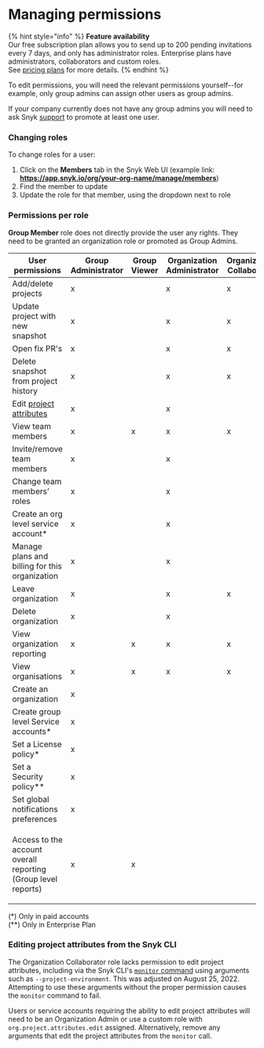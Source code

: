 # Managing permissions

{% hint style="info" %}
**Feature availability**\
Our free subscription plan allows you to send up to 200 pending invitations every 7 days, and only has administrator roles. Enterprise plans have administrators, collaborators and custom roles.\
See [pricing plans](https://snyk.io/plans/) for more details.
{% endhint %}

To edit permissions, you will need the relevant permissions yourself--for example, only group admins can assign other users as group admins.

If your company currently does not have any group admins you will need to ask Snyk [support](https://support.snyk.io/hc/en-us/requests/new) to promote at least one user.

### Changing roles

To change roles for a user:

1. Click on the **Members** tab in the Snyk Web UI (example link: **https://app.snyk.io/org/your-org-name/manage/members**)
2. Find the member to update
3. Update the role for that member, using the dropdown next to role

### Permissions per role

**Group Member** role does not directly provide the user any rights. They need to be granted an organization role or promoted as Group Admins.

| User permissions                                                                                    | Group Administrator | Group Viewer | Organization Administrator | Organization Collaborator |
| --------------------------------------------------------------------------------------------------- | ------------------- | ------------ | -------------------------- | ------------------------- |
| Add/delete projects                                                                                 | x                   |              | x                          | x                         |
| Update project with new snapshot                                                                    | x                   |              | x                          | x                         |
| Open fix PR's                                                                                       | x                   |              | x                          | x                         |
| Delete snapshot from project history                                                                | x                   |              | x                          | x                         |
| Edit [project attributes](../../../snyk-web-ui/introduction-to-snyk-projects/project-attributes.md) | x                   |              | x                          |                           |
| View team members                                                                                   | x                   | x            | x                          | x                         |
| Invite/remove team members                                                                          | x                   |              | x                          |                           |
| Change team members’ roles                                                                          | x                   |              | x                          |                           |
| Create an org level service account\*                                                               | x                   |              | x                          |                           |
| Manage plans and billing for this organization                                                      | x                   |              | x                          |                           |
| Leave organization                                                                                  | x                   |              | x                          | x                         |
| Delete organization                                                                                 | x                   |              | x                          |                           |
| View organization reporting                                                                         | x                   | x            | x                          | x                         |
| View organisations                                                                                  | x                   | x            | x                          | x                         |
| Create an organization                                                                              | x                   |              |                            |                           |
| Create group level Service accounts\*                                                               | x                   |              |                            |                           |
| Set a License policy\*                                                                              | x                   |              |                            |                           |
| Set a Security policy\*\*                                                                           | x                   |              |                            |                           |
| Set global notifications preferences                                                                | x                   |              |                            |                           |
| <p>Access to the account overall reporting<br>(Group level reports)</p>                             | x                   | x            |                            |                           |

(\*) Only in paid accounts\
(\*\*) Only in Enterprise Plan

### Editing project attributes from the Snyk CLI

The Organization Collaborator role lacks permission to edit project attributes, including via the Snyk CLI's [`monitor` command](../../../snyk-cli/commands/monitor.md) using arguments such as `--project-environment`. This was adjusted on August 25, 2022.  Attempting to use these arguments without the proper permission causes the `monitor` command to fail.&#x20;

Users or service accounts requiring the ability to edit project attributes will need to be an Organization Admin or use a custom role with `org.project.attributes.edit` assigned. Alternatively, remove any arguments that edit the project attributes from the `monitor` call.
